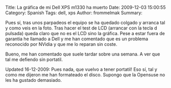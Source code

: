 Title: La gráfica de mi Dell XPS m1330 ha muerto
Date: 2009-12-03 15:00:55
Category: Spanish
Tags: dell, xps
Author: frommelmak
Summary:

Pues sí, tras unos parpadeos el equipo se ha quedado colgado y arranca tal y como veis en la foto.
Tras hacer el test de LCD (arrancar con la tecla d pulsada) queda claro que no es el LCD sino la gráfica. Pese a estar fuera de garantia he llamado a Dell y me han comentado que es un problema reconocido por NVidia y que me lo reparan sin coste.

Bueno, me han comentado que suele tardar sobre una semana. A ver que tal me defiendo sin portatil.

Updated 16-12-2009: Pues nada, que vuelvo a tener portatil! Eso sí, tal y como me dijeron me han formateado el disco. Supongo que la Opensuse no les ha gustado demasiado.

